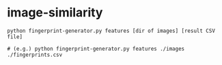 # image-similarity


```
python fingerprint-generator.py features [dir of images] [result CSV file]

# (e.g.) python fingerprint-generator.py features ./images ./fingerprints.csv
```
